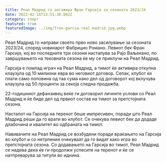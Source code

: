 ```yaml
---
title: Реал Мадрид го ангажира Фран Гарсија за сезоната 2023/24
date: 2023-02-16T13:51:38.002Z
category: спорт
featured: true
featuredImage: ../img/fran-garcia-real-madrid.jpg.webp
---
```


Реал Мадрид го направи своето прво ново засилување за сезоната 2023/24, според новинарот Фабрицио Романо. Левиот бек Фран Гарсија, кој во последните три сезони настапува за Рајо Ваљекано, по завршувањето на тековната сезона ќе му се приклучи на Реал Мадрид.

Гарсија е помлад играч на Реал Мадрид, а тимот ќе активира откупна клаузула од 10 милиони евра во неговиот договор. Сепак, клубот ќе плати само половина од таа сума како дел од договорот кој вклучува клаузула од 50 проценти за секоја следна продажба.

22-годишниот дефанзивец веќе ги договорил личните услови со Реал Мадрид и ќе биде дел од првиот состав на тимот за претстојната сезона.

Настапот на Гарсија на теренот беше импресивен, поради што Реал Мадрид реши да го врати во клубот. Се очекува левиот бек да додаде длабочина и квалитет во одбраната на тимот.

Навивачите на Реал Мадрид се возбудени поради враќањето на Гарсија во клубот и со нетрпение очекуваат да го видат како игра во претстојната сезона. Со додавањето на Гарсија во тимот, Реал Мадрид се надева дека ќе ги продолжи успесите на теренот и ќе се натпреварува за титули во иднина.

